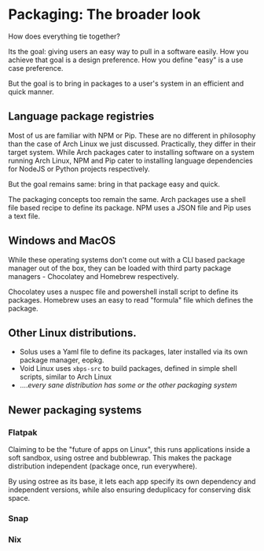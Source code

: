 # Packaging: The broader look

How does everything tie together?

Its the goal: giving users an easy way to pull in a software easily. How you achieve that goal is a design preference. How you define "easy" is a use case preference.

But the goal is to bring in packages to a user's system in an efficient and quick manner.

## Language package registries

Most of us are familiar with NPM or Pip. These are no different in philosophy than the case of Arch Linux we just discussed. Practically, they differ in their target system. While Arch packages cater to installing software on a system running Arch Linux, NPM and Pip cater to installing language dependencies for NodeJS or Python projects respectively.

But the goal remains same: bring in that package easy and quick.

The packaging concepts too remain the same. Arch packages use a shell file based recipe to define its package. NPM uses a JSON file and Pip uses a text file.

## Windows and MacOS

While these operating systems don't come out with a CLI based package manager out of the box, they can be loaded with third party package managers - Chocolatey and Homebrew respectively.

Chocolatey uses a nuspec file and powershell install script to define its packages. Homebrew uses an easy to read "formula" file which defines the package.

## Other Linux distributions.

- Solus uses a Yaml file to define its packages, later installed via its own package manager, eopkg.
- Void Linux uses `xbps-src` to build packages, defined in simple shell scripts, similar to Arch Linux
- ....*every sane distribution has some or the other packaging system*


## Newer packaging systems

### Flatpak

Claiming to be the "future of apps on Linux", this runs applications inside a soft sandbox, using ostree and bubblewrap. This makes the package distribution independent (package once, run everywhere).

By using ostree as its base, it lets each app specify its own dependency and independent versions, while also ensuring deduplicacy for conserving disk space.


### Snap

### Nix